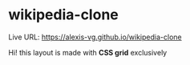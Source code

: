 # wikipedia-clone
Live URL: https://alexis-vg.github.io/wikipedia-clone

Hi! this layout is made with **CSS grid** exclusively
